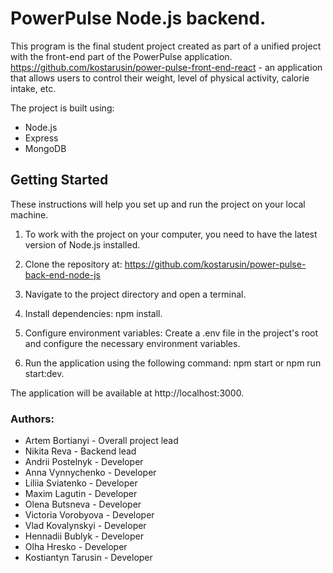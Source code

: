 # PowerPulse Node.js backend.

This program is the final student project created as part of a unified project with the front-end part of the PowerPulse application.
https://github.com/kostarusin/power-pulse-front-end-react - an application that allows users to control their weight, level of physical activity, calorie intake, etc.

The project is built using:

- Node.js
- Express
- MongoDB

## Getting Started

These instructions will help you set up and run the project on your local machine.

1. To work with the project on your computer, you need to have the latest version of Node.js installed.

2. Clone the repository at: https://github.com/kostarusin/power-pulse-back-end-node-js
3. Navigate to the project directory and open a terminal.
4. Install dependencies: npm install.
5. Configure environment variables:
   Create a .env file in the project's root and configure the necessary environment variables.
6. Run the application using the following command: npm start or npm run start:dev.

The application will be available at http://localhost:3000.

### Authors:

- Artem Bortianyi - Overall project lead
- Nikita Reva - Backend lead
- Andrii Postelnyk - Developer
- Anna Vynnychenko - Developer
- Liliia Sviatenko - Developer
- Maxim Lagutin - Developer
- Olena Butsneva - Developer
- Victoria Vorobyova - Developer
- Vlad Kovalynskyi - Developer
- Hennadii Bublyk - Developer
- Olha Hresko - Developer
- Kostiantyn Tarusin - Developer
